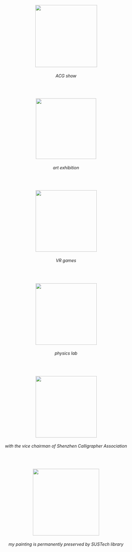 
<div align="center">
    <img src="https://sunt-ting.github.io/images/blog/6.jpg" width="205px" />
    <h6>ACG show</h6><br><br>
    <img src="https://sunt-ting.github.io/images/blog/4.jpg" width="200px" />
    <h6>art exhibition</h6><br><br>
    <img src="https://sunt-ting.github.io/images/blog/9.jpg" width="203px" />
    <h6>VR games</h6><br><br>
    <img src="https://sunt-ting.github.io/images/blog/8.jpg" width="203px" />
    <h6>physics lab</h6><br><br>
    <img src="https://sunt-ting.github.io/images/blog/5.jpg" width="203px" />
    <h6>with the vice chairman of Shenzhen Calligrapher Association</h6><br><br>
    <img src="https://sunt-ting.github.io/images/blog/2.jpg" width="220px" />
    <h6>my painting is permanently preserved by SUSTech library</h6><br><br>
</div>




